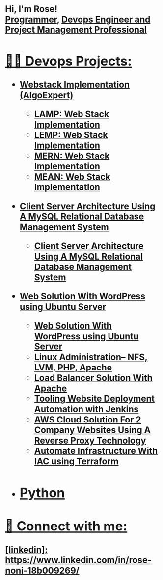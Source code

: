 <h1>Hi, I'm Rose! <br/><a href="https://github.com/joshmadakor1">Programmer</a>, <a href="https://https://www.linkedin.com/in/rose-noni-18b009269//">Devops Engineer and Project Management Professional
<h2>👨‍💻 Devops Projects:</h2>

- <b> Webstack Implementation (AlgoExpert)</b>
  - LAMP: Web Stack Implementation
  - LEMP: Web Stack Implementation
  - MERN: Web Stack Implementation
  - MEAN: Web Stack Implementation
- <b>Client Server Architecture Using A MySQL Relational Database Management System</b>
  - Client Server Architecture Using A MySQL Relational Database Management System 
- <b>Web Solution With WordPress using Ubuntu Server </b>
  - Web Solution With WordPress using Ubuntu Server
  - Linux  Administration–  NFS, LVM, PHP, Apache
  - Load Balancer Solution With Apache
  - Tooling Website Deployment Automation with Jenkins
  - AWS Cloud Solution For 2 Company Websites Using A Reverse Proxy Technology
  - Automate Infrastructure With IAC using Terraform
    
- <b>Python</b>
  - 

<h2> 🤳 Connect with me:</h2>
[linkedin]: https://www.linkedin.com/in/rose-noni-18b009269/

